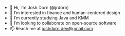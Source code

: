 - 👋 Hi, I’m Josh Dorn (@jrdorn)
- 👀 I’m interested in finance and human-centered design
- 🌱 I’m currently studying Java and KMM
- 💞️ I’m looking to collaborate on open-source software
- 📫 Reach me at joshdorn.dev@gmail.com
